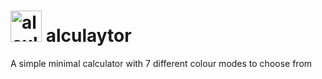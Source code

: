 # <img src=".images/favicon-32x32.png" title="alculaytor" alt="alculaytor logo" width="50" height="50"/> alculaytor

A simple minimal calculator with 7 different colour modes to choose from


